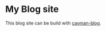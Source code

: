 # My Blog site

This blog site can be build with [cayman-blog](https://github.com/lorepirri/cayman-blog).
